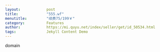 ```yaml
---
layout:            post
title:             "555.wf"
menutitle:         "续费75/199￥"
category:          Features
author:            https://mi.quyu.net/index/seller/get/id_50534.html
tags:              Jekyll Content Demo
---
```


domain
